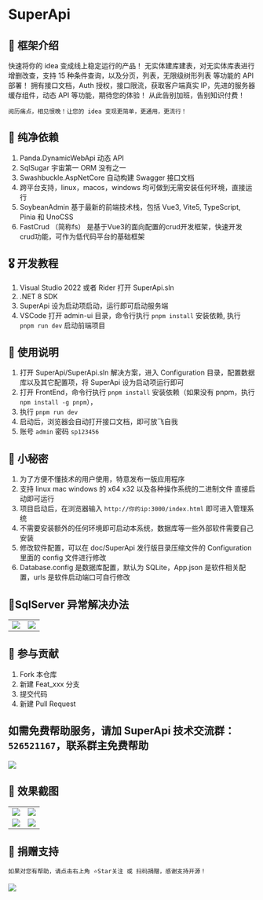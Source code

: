 <!--
 * @Author: 490912587@qq.com
 * @Date: 2023-12-20 10:44:09
 * @LastEditors: 490912587@qq.com
 * @LastEditTime: 2024-05-16 11:43:16
 * @FilePath: \admin-uid:\Learn\SuperApi\README.md
 * @Description:git add . git commit -m "" --no-verify git push
-->

# SuperApi

## 🎁 框架介绍

快速将你的 idea 变成线上稳定运行的产品！
无实体建库建表，对无实体库表进行增删改查，支持 15 种条件查询，以及分页，列表，无限级树形列表 等功能的 API 部署！
拥有接口文档，Auth 授权，接口限流，获取客户端真实 IP，先进的服务器缓存组件，动态 API 等功能，期待您的体验！
从此告别加班，告别知识付费！

```
阅历痛点，相见恨晚！让您的 idea 变现更简单，更通用，更流行！
```

## 🍖 纯净依赖

1. Panda.DynamicWebApi 动态 API
2. SqlSugar 宇宙第一 ORM 没有之一
3. Swashbuckle.AspNetCore 自动构建 Swagger 接口文档
4. 跨平台支持，linux，macos，windows 均可做到无需安装任何环境，直接运行
5. SoybeanAdmin 基于最新的前端技术栈，包括 Vue3, Vite5, TypeScript, Pinia 和 UnoCSS
6. FastCrud （简称fs） 是基于Vue3的面向配置的crud开发框架，快速开发crud功能，可作为低代码平台的基础框架

## 🎖️ 开发教程

1. Visual Studio 2022 或者 Rider 打开 SuperApi.sln
2. .NET 8 SDK
3. SuperApi 设为启动项启动，运行即可启动服务端
4. VSCode 打开 admin-ui 目录，命令行执行 `pnpm install` 安装依赖,  执行 `pnpm run dev` 启动前端项目

## 🍁 使用说明

1. 打开 SuperApi/SuperApi.sln 解决方案，进入 Configuration 目录，配置数据库以及其它配置项，将 SuperApi 设为启动项运行即可
2. 打开 FrontEnd，命令行执行 `pnpm install` 安装依赖（如果没有 pnpm，执行 `npm install -g pnpm`），
3. 执行 `pnpm run dev`
4. 启动后，浏览器会自动打开接口文档，即可放飞自我
5. 账号 `admin` 密码 `sp123456`

## 🍁 小秘密

1. 为了方便不懂技术的用户使用，特意发布一版应用程序
2. 支持 linux mac windows 的 x64 x32 以及各种操作系统的二进制文件 直接启动即可运行
3. 项目启动后，在浏览器输入 `http://你的ip:3000/index.html` 即可进入管理系统
4. 不需要安装额外的任何环境即可启动本系统，数据库等一些外部软件需要自己安装
5. 修改软件配置，可以在 doc/SuperApi 发行版目录压缩文件的 Configuration 里面的 config 文件进行修改
6. Database.config 是数据库配置，默认为 SQLite，App.json 是软件相关配置，urls 是软件启动端口可自行修改

## 🍁SqlServer 异常解决办法

<table>
    <tr>
        <td><img src="https://foruda.gitee.com/images/1703807376565588436/ab346804_1223089.png"/></td>
        <td><img src="https://foruda.gitee.com/images/1703756458715958552/ef1c8cb3_6522206.png"/></td>
    </tr>
</table>

## 💐 参与贡献

1.  Fork 本仓库
2.  新建 Feat_xxx 分支
3.  提交代码
4.  新建 Pull Request

## 如需免费帮助服务，请加 SuperApi 技术交流群：`526521167`，联系群主免费帮助

<img src="https://gitee.com/tmm-top/SuperApi/raw/master/doc/qun.png"/>

## 🍎 效果截图

<table>
    <tr>
        <td><img src="https://gitee.com/tmm-top/SuperApi/raw/master/doc/1.png"/></td>
        <td><img src="https://gitee.com/tmm-top/SuperApi/raw/master/doc/3.png"/></td>
    </tr>
    <tr>
        <td><img src="https://gitee.com/tmm-top/SuperApi/raw/master/doc/4.png"/></td>
        <td><img src="https://gitee.com/tmm-top/SuperApi/raw/master/doc/555.png"/></td>
    </tr>
</table>

## 🎀 捐赠支持

```
如果对您有帮助，请点击右上角 ⭐Star关注 或 扫码捐赠，感谢支持开源！
```

<img src="https://gitee.com/tmm-top/SuperApi/raw/master/doc/zanshang.jpg"/>
